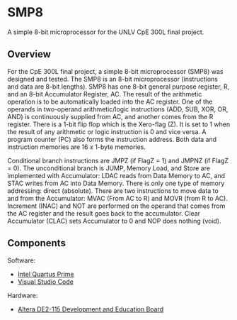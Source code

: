 # SMP8
A simple 8-bit microprocessor for the UNLV CpE 300L final project.
## Overview
For the CpE 300L final project, a simple 8-bit microprocessor (SMP8) was designed and tested. The SMP8 is an 8-bit microprocessor (instructions and data are 8-bit lengths). SMP8 has one 8-bit general purpose register, R, and an 8-bit Accumulator Register, AC. The result of the arithmetic operation is to be automatically loaded into the AC register. One of the operands in two-operand arithmetic/logic instructions (ADD, SUB, XOR, OR, AND) is continuously supplied from AC, and another comes from the R register. There is a 1-bit flip flop which is the Xero-flag (Z). It is set to 1 when the result of any arithmetic or logic instruction is 0 and vice versa. A program counter (PC) also forms the instruction address. Both data and instruction memories are 16 x 1-byte memories. 

Conditional branch instructions are JMPZ (if FlagZ = 1) and JMPNZ (if FlagZ = 0). The unconditional branch is JUMP, Memory Load, and Store are implemented with Accumulator: LDAC reads from Data Memory to AC, and STAC writes from AC into Data Memory. There is only one type of memory addressing: direct (absolute). There are two instructions to move data to and from the Accumulator: MVAC (From AC to R) and MOVR (from R to AC). Increment (INAC) and NOT are performed on the operand that comes from the AC register and the result goes back to the accumulator. Clear Accumulator (CLAC) sets Accumulator to 0 and NOP does nothing (void).
## Components
Software:
- [Intel Quartus Prime](https://www.intel.com/content/www/us/en/products/details/fpga/development-tools/quartus-prime.html)
- [Visual Studio Code](https://code.visualstudio.com/)

Hardware:
- [Altera DE2-115 Development and Education Board](https://www.terasic.com.tw/cgi-bin/page/archive.pl?Language=English&CategoryNo=139&No=502&PartNo=2)
